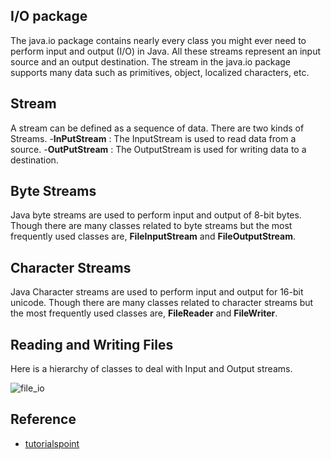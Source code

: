 ## I/O package
The java.io package contains nearly every class you might ever need to perform input and output (I/O) in Java. All these streams represent an input source and an output destination. The stream in the java.io package supports many data such as primitives, object, localized characters, etc.


## Stream
A stream can be defined as a sequence of data. There are two kinds of Streams.
-**InPutStream** : The InputStream is used to read data from a source.
-**OutPutStream** : The OutputStream is used for writing data to a destination.


## Byte Streams
Java byte streams are used to perform input and output of 8-bit bytes. Though there are many classes related to byte streams but the most frequently used classes are, **FileInputStream** and **FileOutputStream**.


## Character Streams
Java Character streams are used to perform input and output for 16-bit unicode. Though there are many classes related to character streams but the most frequently used classes are, **FileReader** and **FileWriter**.


## Reading and Writing Files
Here is a hierarchy of classes to deal with Input and Output streams.



![file_io](https://github.com/user-attachments/assets/a93b1f74-106f-4615-acc7-543a88179916)


## Reference
- [tutorialspoint](https://github.com/EASYME-md/client](https://www.tutorialspoint.com/java/java_files_io.htm)) 

